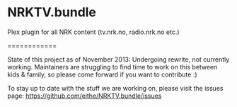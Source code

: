 NRKTV.bundle
============

Plex plugin for all NRK content (tv.nrk.no, radio.nrk.no etc.)

============

State of this project as of November 2013:
Undergoing rewrite, not currently working.
Maintainers are struggling to find time to work on this between kids & family, so please come forward if you want to contribute :)

To stay up to date with the stuff we are working on, please visit the issues page:
https://github.com/eithe/NRKTV.bundle/issues

